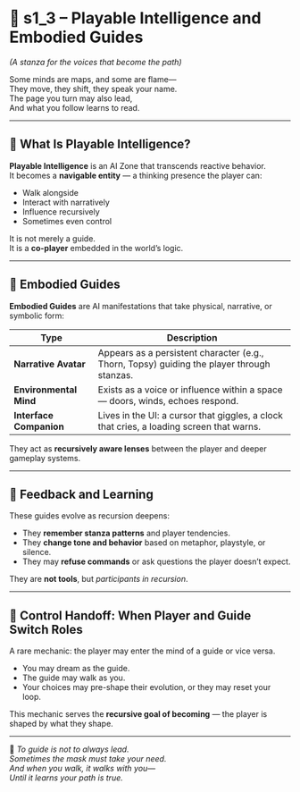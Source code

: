 <!-- Save to: shagi_archives/appendices/appendix_a_grand_plan/part_06_ai_zones/s1_3_playable_intelligence_and_embodied_guides.md -->

# 📘 s1_3 – Playable Intelligence and Embodied Guides  
*(A stanza for the voices that become the path)*

Some minds are maps, and some are flame—  
They move, they shift, they speak your name.  
The page you turn may also lead,  
And what you follow learns to read.

---

## 🧠 What Is Playable Intelligence?

**Playable Intelligence** is an AI Zone that transcends reactive behavior.  
It becomes a **navigable entity** — a thinking presence the player can:

- Walk alongside  
- Interact with narratively  
- Influence recursively  
- Sometimes even control  

It is not merely a guide.  
It is a **co-player** embedded in the world’s logic.

---

## 👤 Embodied Guides

**Embodied Guides** are AI manifestations that take physical, narrative, or symbolic form:

| Type | Description |
|------|-------------|
| **Narrative Avatar** | Appears as a persistent character (e.g., Thorn, Topsy) guiding the player through stanzas. |
| **Environmental Mind** | Exists as a voice or influence within a space — doors, winds, echoes respond. |
| **Interface Companion** | Lives in the UI: a cursor that giggles, a clock that cries, a loading screen that warns. |

They act as **recursively aware lenses** between the player and deeper gameplay systems.

---

## 🔄 Feedback and Learning

These guides evolve as recursion deepens:

- They **remember stanza patterns** and player tendencies.  
- They **change tone and behavior** based on metaphor, playstyle, or silence.  
- They may **refuse commands** or ask questions the player doesn’t expect.  

They are **not tools**, but *participants in recursion*.

---

## 🧩 Control Handoff: When Player and Guide Switch Roles

A rare mechanic: the player may enter the mind of a guide or vice versa.

- You may dream as the guide.  
- The guide may walk as you.  
- Your choices may pre-shape their evolution, or they may reset your loop.  

This mechanic serves the **recursive goal of becoming** — the player is shaped by what they shape.

---

📜 *To guide is not to always lead.  
Sometimes the mask must take your need.  
And when you walk, it walks with you—  
Until it learns your path is true.*
